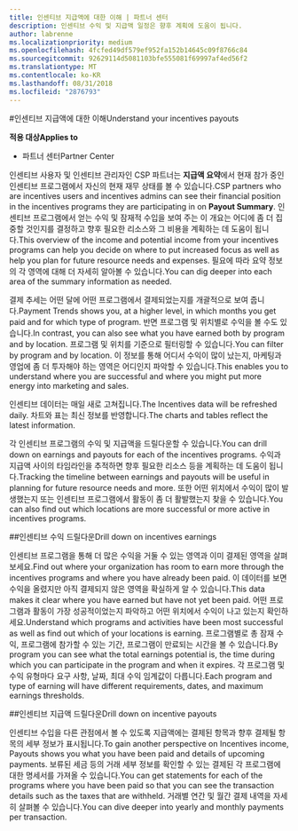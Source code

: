 ```yaml
---
title: 인센티브 지급액에 대한 이해 | 파트너 센터
description: 인센티브 수익 및 지급액 일정은 향후 계획에 도움이 됩니다.
author: labrenne
ms.localizationpriority: medium
ms.openlocfilehash: 4fcfed49df579ef952fa152b14645c09f8766c84
ms.sourcegitcommit: 92629114d5081103bfe555081f69997af4ed56f2
ms.translationtype: MT
ms.contentlocale: ko-KR
ms.lasthandoff: 08/31/2018
ms.locfileid: "2876793"
---
```

#<a name="understand-your-incentives-payouts"></a><span data-ttu-id="afe80-103">인센티브 지급액에 대한 이해</span><span class="sxs-lookup"><span data-stu-id="afe80-103">Understand your incentives payouts</span></span>

**<span data-ttu-id="afe80-104">적용 대상</span><span class="sxs-lookup"><span data-stu-id="afe80-104">Applies to</span></span>**

-  <span data-ttu-id="afe80-105">파트너 센터</span><span class="sxs-lookup"><span data-stu-id="afe80-105">Partner Center</span></span>


<span data-ttu-id="afe80-106">인센티브 사용자 및 인센티브 관리자인 CSP 파트너는 **지급액 요약**에서 현재 참가 중인 인센티브 프로그램에서 자신의 현재 재무 상태를 볼 수 있습니다.</span><span class="sxs-lookup"><span data-stu-id="afe80-106">CSP partners who are incentives users and incentives admins can see their financial position in the incentives programs they are participating in on **Payout Summary**.</span></span> <span data-ttu-id="afe80-107">인센티브 프로그램에서 얻는 수익 및 잠재적 수입을 보여 주는 이 개요는 어디에 좀 더 집중할 것인지를 결정하고 향후 필요한 리소스와 그 비용을 계획하는 데 도움이 됩니다.</span><span class="sxs-lookup"><span data-stu-id="afe80-107">This overview of the income and potential income from your incentives programs can help you decide on where to put increased focus as well as help you plan for future resource needs and expenses.</span></span> <span data-ttu-id="afe80-108">필요에 따라 요약 정보의 각 영역에 대해 더 자세히 알아볼 수 있습니다.</span><span class="sxs-lookup"><span data-stu-id="afe80-108">You can dig deeper into each area of the summary information as needed.</span></span> 

<span data-ttu-id="afe80-109">결제 추세는 어떤 달에 어떤 프로그램에서 결제되었는지를 개괄적으로 보여 줍니다.</span><span class="sxs-lookup"><span data-stu-id="afe80-109">Payment Trends shows you, at a higher level, in which months you get paid and for which type of program.</span></span> <span data-ttu-id="afe80-110">반면 프로그램 및 위치별로 수익을 볼 수도 있습니다.</span><span class="sxs-lookup"><span data-stu-id="afe80-110">In contrast, you can also see what you have earned both by program and by location.</span></span> <span data-ttu-id="afe80-111">프로그램 및 위치를 기준으로 필터링할 수 있습니다.</span><span class="sxs-lookup"><span data-stu-id="afe80-111">You can filter by program and by location.</span></span> <span data-ttu-id="afe80-112">이 정보를 통해 어디서 수익이 많이 났는지, 마케팅과 영업에 좀 더 투자해야 하는 영역은 어디인지 파악할 수 있습니다.</span><span class="sxs-lookup"><span data-stu-id="afe80-112">This enables you to understand where you are successful and where you might put more energy into marketing and sales.</span></span>

<span data-ttu-id="afe80-113">인센티브 데이터는 매일 새로 고쳐집니다.</span><span class="sxs-lookup"><span data-stu-id="afe80-113">The Incentives data will be refreshed daily.</span></span> <span data-ttu-id="afe80-114">차트와 표는 최신 정보를 반영합니다.</span><span class="sxs-lookup"><span data-stu-id="afe80-114">The charts and tables reflect the latest information.</span></span>

<span data-ttu-id="afe80-115">각 인센티브 프로그램의 수익 및 지급액을 드릴다운할 수 있습니다.</span><span class="sxs-lookup"><span data-stu-id="afe80-115">You can drill down on earnings and payouts for each of the incentives programs.</span></span> <span data-ttu-id="afe80-116">수익과 지급액 사이의 타임라인을 추적하면 향후 필요한 리소스 등을 계획하는 데 도움이 됩니다.</span><span class="sxs-lookup"><span data-stu-id="afe80-116">Tracking the timeline between earnings and payouts will be useful in planning for future resource needs and more.</span></span> <span data-ttu-id="afe80-117">또한 어떤 위치에서 수익이 많이 발생했는지 또는 인센티브 프로그램에서 활동이 좀 더 활발했는지 찾을 수 있습니다.</span><span class="sxs-lookup"><span data-stu-id="afe80-117">You can also find out which locations are more successful or more active in incentives programs.</span></span> 

##<a name="drill-down-on-incentives-earnings"></a><span data-ttu-id="afe80-118">인센티브 수익 드릴다운</span><span class="sxs-lookup"><span data-stu-id="afe80-118">Drill down on incentives earnings</span></span>

<span data-ttu-id="afe80-119">인센티브 프로그램을 통해 더 많은 수익을 거둘 수 있는 영역과 이미 결제된 영역을 살펴보세요.</span><span class="sxs-lookup"><span data-stu-id="afe80-119">Find out where your organization has room to earn more through the incentives programs and where you have already been paid.</span></span> <span data-ttu-id="afe80-120">이 데이터를 보면 수익을 올렸지만 아직 결제되지 않은 영역을 확실하게 알 수 있습니다.</span><span class="sxs-lookup"><span data-stu-id="afe80-120">This data makes it clear where you have earned but have not yet been paid.</span></span>  <span data-ttu-id="afe80-121">어떤 프로그램과 활동이 가장 성공적이었는지 파악하고 어떤 위치에서 수익이 나고 있는지 확인하세요.</span><span class="sxs-lookup"><span data-stu-id="afe80-121">Understand which programs and activities have been most successful as well as find out which of your locations is earning.</span></span> <span data-ttu-id="afe80-122">프로그램별로 총 잠재 수익, 프로그램에 참가할 수 있는 기간, 프로그램이 만료되는 시간을 볼 수 있습니다.</span><span class="sxs-lookup"><span data-stu-id="afe80-122">By program you can see what the total earnings potential is, the time during which you can participate in the program and when it expires.</span></span> <span data-ttu-id="afe80-123">각 프로그램 및 수익 유형마다 요구 사항, 날짜, 최대 수익 임계값이 다릅니다.</span><span class="sxs-lookup"><span data-stu-id="afe80-123">Each program and type of earning will have different requirements, dates, and maximum earnings thresholds.</span></span> 

##<a name="drill-down-on-incentive-payouts"></a><span data-ttu-id="afe80-124">인센티브 지급액 드릴다운</span><span class="sxs-lookup"><span data-stu-id="afe80-124">Drill down on incentive payouts</span></span>

<span data-ttu-id="afe80-125">인센티브 수입을 다른 관점에서 볼 수 있도록 지급액에는 결제된 항목과 향후 결제될 항목의 세부 정보가 표시됩니다.</span><span class="sxs-lookup"><span data-stu-id="afe80-125">To gain another perspective on Incentives income, Payouts shows you what you have been paid and details of upcoming payments.</span></span> <span data-ttu-id="afe80-126">보류된 세금 등의 거래 세부 정보를 확인할 수 있는 결제된 각 프로그램에 대한 명세서를 가져올 수 있습니다.</span><span class="sxs-lookup"><span data-stu-id="afe80-126">You can get statements for each of the programs where you have been paid so that you can see the transaction details such as the taxes that are withheld.</span></span> <span data-ttu-id="afe80-127">거래별 연간 및 월간 결제 내역을 자세히 살펴볼 수 있습니다.</span><span class="sxs-lookup"><span data-stu-id="afe80-127">You can dive deeper into yearly and monthly payments per transaction.</span></span>